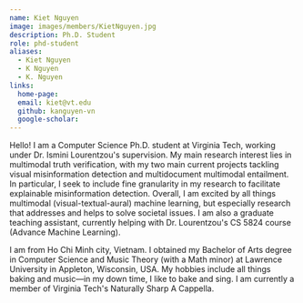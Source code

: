```yaml
---
name: Kiet Nguyen
image: images/members/KietNguyen.jpg
description: Ph.D. Student
role: phd-student
aliases:
  - Kiet Nguyen
  - K Nguyen
  - K. Nguyen
links:
  home-page: 
  email: kiet@vt.edu
  github: kanguyen-vn
  google-scholar: 
---
```


Hello! I am a Computer Science Ph.D. student at Virginia Tech, working under Dr. Ismini Lourentzou's supervision. My main research interest lies in multimodal truth verification, with my two main current projects tackling visual misinformation detection and multidocument multimodal entailment. In particular, I seek to include fine granularity in my research to facilitate explainable misinformation detection. Overall, I am excited by all things multimodal (visual-textual-aural) machine learning, but especially research that addresses and helps to solve societal issues. I am also a graduate teaching assistant, currently helping with Dr. Lourentzou's CS 5824 course (Advance Machine Learning).

I am from Ho Chi Minh city, Vietnam. I obtained my Bachelor of Arts degree in Computer Science and Music Theory (with a Math minor) at Lawrence University in Appleton, Wisconsin, USA. My hobbies include all things baking and music—in my down time, I like to bake and sing. I am currently a member of Virginia Tech's Naturally Sharp A Cappella.
